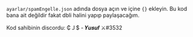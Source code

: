 ``ayarlar/spamEngelle.json`` adında dosya açın ve içine `{}` ekleyin. Bu kod bana ait değildir fakat dbli halini yapıp paylaşacağım.

Kod sahibinin discordu: ₵Ｊ$ - 𝒀𝒖𝒔𝒖𝒇 ⚔#3532
